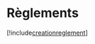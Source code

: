 # Règlements

[!include[creationreglement](reglements.creationreglement.autogen.md)]


















































































